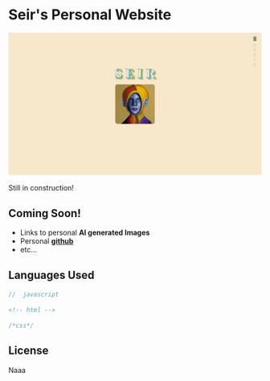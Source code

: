 # Seir's Personal Website

![](https://github.com/MunFahim/Personal-Website/blob/master/pageImages/main_page.JPG)

Still in construction!

## Coming Soon!

- Links to personal **AI generated Images**
- Personal [**github**](https://github.com/MunFahim)
- etc...

## Languages Used

```javascript
//  javascript
```

```html
<!-- html -->
```

```css
/*css*/
```

## License

Naaa
